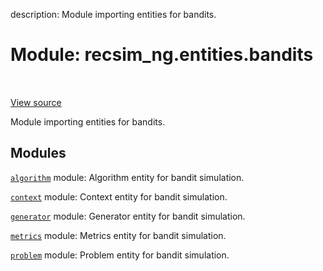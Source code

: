 description: Module importing entities for bandits.

<div itemscope itemtype="http://developers.google.com/ReferenceObject">
<meta itemprop="name" content="recsim_ng.entities.bandits" />
<meta itemprop="path" content="Stable" />
</div>

# Module: recsim_ng.entities.bandits

<!-- Insert buttons and diff -->

<table class="tfo-notebook-buttons tfo-api nocontent" align="left">

</table>

<a target="_blank" href="https://github.com/google-research/recsim_ng/tree/master/recsim_ng/entities/bandits/__init__.py">View
source</a>

Module importing entities for bandits.

## Modules

[`algorithm`](../../recsim_ng/entities/bandits/algorithm.md) module: Algorithm
entity for bandit simulation.

[`context`](../../recsim_ng/entities/bandits/context.md) module: Context entity
for bandit simulation.

[`generator`](../../recsim_ng/entities/bandits/generator.md) module: Generator
entity for bandit simulation.

[`metrics`](../../recsim_ng/entities/bandits/metrics.md) module: Metrics entity
for bandit simulation.

[`problem`](../../recsim_ng/entities/bandits/problem.md) module: Problem entity
for bandit simulation.
